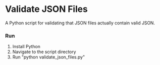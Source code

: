 # Validate JSON Files
A Python script for validating that JSON files actually contain valid JSON.

### Run

 1. Install Python
 2. Navigate to the script directory
 3. Run "python validate_json_files.py"
